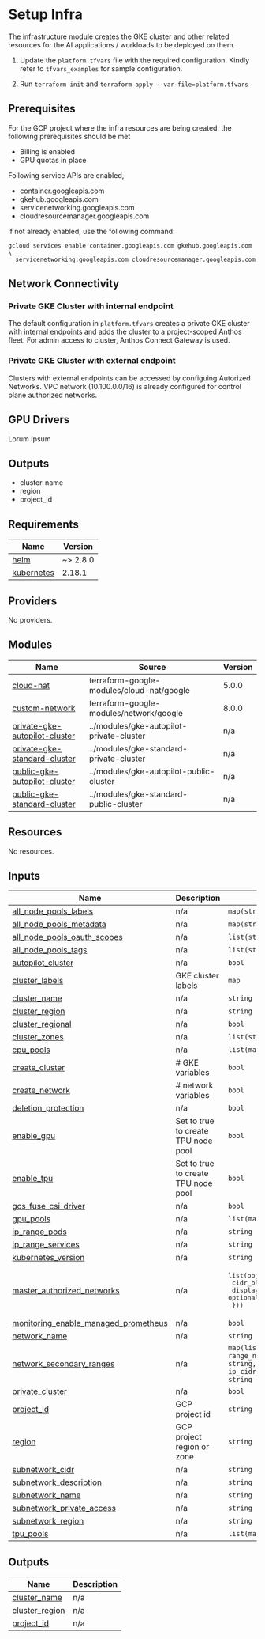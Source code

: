 # Setup Infra

The infrastructure module creates the GKE cluster and other related resources for the AI applications / workloads to be deployed on them. 

1) Update the ```platform.tfvars``` file with the required configuration. Kindly refer to ```tfvars_examples``` for sample configuration.

2) Run `terraform init` and `terraform apply --var-file=platform.tfvars`


## Prerequisites

For the GCP project where the infra resources are being created, the following prerequisites should  be met
- Billing is enabled
- GPU quotas in place

Following service APIs are enabled, 
- container.googleapis.com
- gkehub.googleapis.com
- servicenetworking.googleapis.com
- cloudresourcemanager.googleapis.com

if not already enabled, use the following command:
```
gcloud services enable container.googleapis.com gkehub.googleapis.com \
  servicenetworking.googleapis.com cloudresourcemanager.googleapis.com
```
## Network Connectivity

### Private GKE Cluster with internal endpoint
The default configuration in ```platform.tfvars``` creates a private GKE cluster with internal endpoints and adds the cluster to a project-scoped Anthos fleet.
For admin access to cluster, Anthos Connect Gateway is used. 

### Private GKE Cluster with external endpoint
Clusters with external endpoints can be accessed by configuing Autorized Networks. VPC network (10.100.0.0/16) is already configured for control plane authorized networks. 

## GPU Drivers
Lorum Ipsum

## Outputs
- cluster-name
- region
- project_id



## Requirements

| Name | Version |
|------|---------|
| <a name="requirement_helm"></a> [helm](#requirement\_helm) | ~> 2.8.0 |
| <a name="requirement_kubernetes"></a> [kubernetes](#requirement\_kubernetes) | 2.18.1 |

## Providers

No providers.

## Modules

| Name | Source | Version |
|------|--------|---------|
| <a name="module_cloud-nat"></a> [cloud-nat](#module\_cloud-nat) | terraform-google-modules/cloud-nat/google | 5.0.0 |
| <a name="module_custom-network"></a> [custom-network](#module\_custom-network) | terraform-google-modules/network/google | 8.0.0 |
| <a name="module_private-gke-autopilot-cluster"></a> [private-gke-autopilot-cluster](#module\_private-gke-autopilot-cluster) | ../modules/gke-autopilot-private-cluster | n/a |
| <a name="module_private-gke-standard-cluster"></a> [private-gke-standard-cluster](#module\_private-gke-standard-cluster) | ../modules/gke-standard-private-cluster | n/a |
| <a name="module_public-gke-autopilot-cluster"></a> [public-gke-autopilot-cluster](#module\_public-gke-autopilot-cluster) | ../modules/gke-autopilot-public-cluster | n/a |
| <a name="module_public-gke-standard-cluster"></a> [public-gke-standard-cluster](#module\_public-gke-standard-cluster) | ../modules/gke-standard-public-cluster | n/a |

## Resources

No resources.

## Inputs

| Name | Description | Type | Default | Required |
|------|-------------|------|---------|:--------:|
| <a name="input_all_node_pools_labels"></a> [all\_node\_pools\_labels](#input\_all\_node\_pools\_labels) | n/a | `map(string)` | n/a | yes |
| <a name="input_all_node_pools_metadata"></a> [all\_node\_pools\_metadata](#input\_all\_node\_pools\_metadata) | n/a | `map(string)` | n/a | yes |
| <a name="input_all_node_pools_oauth_scopes"></a> [all\_node\_pools\_oauth\_scopes](#input\_all\_node\_pools\_oauth\_scopes) | n/a | `list(string)` | n/a | yes |
| <a name="input_all_node_pools_tags"></a> [all\_node\_pools\_tags](#input\_all\_node\_pools\_tags) | n/a | `list(string)` | n/a | yes |
| <a name="input_autopilot_cluster"></a> [autopilot\_cluster](#input\_autopilot\_cluster) | n/a | `bool` | n/a | yes |
| <a name="input_cluster_labels"></a> [cluster\_labels](#input\_cluster\_labels) | GKE cluster labels | `map` | n/a | yes |
| <a name="input_cluster_name"></a> [cluster\_name](#input\_cluster\_name) | n/a | `string` | n/a | yes |
| <a name="input_cluster_region"></a> [cluster\_region](#input\_cluster\_region) | n/a | `string` | n/a | yes |
| <a name="input_cluster_regional"></a> [cluster\_regional](#input\_cluster\_regional) | n/a | `bool` | n/a | yes |
| <a name="input_cluster_zones"></a> [cluster\_zones](#input\_cluster\_zones) | n/a | `list(string)` | n/a | yes |
| <a name="input_cpu_pools"></a> [cpu\_pools](#input\_cpu\_pools) | n/a | `list(map(any))` | n/a | yes |
| <a name="input_create_cluster"></a> [create\_cluster](#input\_create\_cluster) | # GKE variables | `bool` | n/a | yes |
| <a name="input_create_network"></a> [create\_network](#input\_create\_network) | # network variables | `bool` | n/a | yes |
| <a name="input_deletion_protection"></a> [deletion\_protection](#input\_deletion\_protection) | n/a | `bool` | `false` | no |
| <a name="input_enable_gpu"></a> [enable\_gpu](#input\_enable\_gpu) | Set to true to create TPU node pool | `bool` | `true` | no |
| <a name="input_enable_tpu"></a> [enable\_tpu](#input\_enable\_tpu) | Set to true to create TPU node pool | `bool` | `false` | no |
| <a name="input_gcs_fuse_csi_driver"></a> [gcs\_fuse\_csi\_driver](#input\_gcs\_fuse\_csi\_driver) | n/a | `bool` | `false` | no |
| <a name="input_gpu_pools"></a> [gpu\_pools](#input\_gpu\_pools) | n/a | `list(map(any))` | n/a | yes |
| <a name="input_ip_range_pods"></a> [ip\_range\_pods](#input\_ip\_range\_pods) | n/a | `string` | n/a | yes |
| <a name="input_ip_range_services"></a> [ip\_range\_services](#input\_ip\_range\_services) | n/a | `string` | n/a | yes |
| <a name="input_kubernetes_version"></a> [kubernetes\_version](#input\_kubernetes\_version) | n/a | `string` | `"latest"` | no |
| <a name="input_master_authorized_networks"></a> [master\_authorized\_networks](#input\_master\_authorized\_networks) | n/a | <pre>list(object({<br>    cidr_block   = string<br>    display_name = optional(string)<br>  }))</pre> | `[]` | no |
| <a name="input_monitoring_enable_managed_prometheus"></a> [monitoring\_enable\_managed\_prometheus](#input\_monitoring\_enable\_managed\_prometheus) | n/a | `bool` | `false` | no |
| <a name="input_network_name"></a> [network\_name](#input\_network\_name) | n/a | `string` | n/a | yes |
| <a name="input_network_secondary_ranges"></a> [network\_secondary\_ranges](#input\_network\_secondary\_ranges) | n/a | `map(list(object({ range_name = string, ip_cidr_range = string })))` | n/a | yes |
| <a name="input_private_cluster"></a> [private\_cluster](#input\_private\_cluster) | n/a | `bool` | `true` | no |
| <a name="input_project_id"></a> [project\_id](#input\_project\_id) | GCP project id | `string` | `"umeshkumhar"` | no |
| <a name="input_region"></a> [region](#input\_region) | GCP project region or zone | `string` | `"us-central1"` | no |
| <a name="input_subnetwork_cidr"></a> [subnetwork\_cidr](#input\_subnetwork\_cidr) | n/a | `string` | n/a | yes |
| <a name="input_subnetwork_description"></a> [subnetwork\_description](#input\_subnetwork\_description) | n/a | `string` | n/a | yes |
| <a name="input_subnetwork_name"></a> [subnetwork\_name](#input\_subnetwork\_name) | n/a | `string` | n/a | yes |
| <a name="input_subnetwork_private_access"></a> [subnetwork\_private\_access](#input\_subnetwork\_private\_access) | n/a | `string` | n/a | yes |
| <a name="input_subnetwork_region"></a> [subnetwork\_region](#input\_subnetwork\_region) | n/a | `string` | n/a | yes |
| <a name="input_tpu_pools"></a> [tpu\_pools](#input\_tpu\_pools) | n/a | `list(map(any))` | n/a | yes |

## Outputs

| Name | Description |
|------|-------------|
| <a name="output_cluster_name"></a> [cluster\_name](#output\_cluster\_name) | n/a |
| <a name="output_cluster_region"></a> [cluster\_region](#output\_cluster\_region) | n/a |
| <a name="output_project_id"></a> [project\_id](#output\_project\_id) | n/a |
